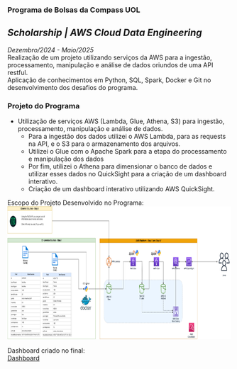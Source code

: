### Programa de Bolsas da Compass UOL
## *Scholarship | AWS Cloud Data Engineering*
_Dezembro/2024 - Maio/2025_ <br>
Realização de um projeto utilizando serviços da AWS para a ingestão, processamento, manipulação e análise de dados oriundos de uma API restful. <br>
Aplicação de conhecimentos em Python, SQL, Spark, Docker e Git no desenvolvimento dos desafios do programa. 

### Projeto do Programa

- Utilização de serviços AWS (Lambda, Glue, Athena, S3) para ingestão, processamento, manipulação e análise de dados.
  - Para a ingestão dos dados utilizei o AWS Lambda, para as requests na API, e o S3 para o armazenamento dos arquivos.
  - Utilizei o Glue com o Apache Spark para a etapa do processamento e manipulação dos dados
  - Por fim, utilizei o Athena para dimensionar o banco de dados e utilizar esses dados no QuickSight para a criação de um dashboard interativo.
  - Criação de um dashboard interativo utilizando AWS QuickSight.  

Escopo do Projeto Desenvolvido no Programa: <br>
<img src="Arquivos/ProjetoProgramadeBolsas.png" alt="Foto" width=650 height=300> <br>

Dashboard criado no final: <br>
[Dashboard](Arquivos/DashboardQuickSight.pdf)
